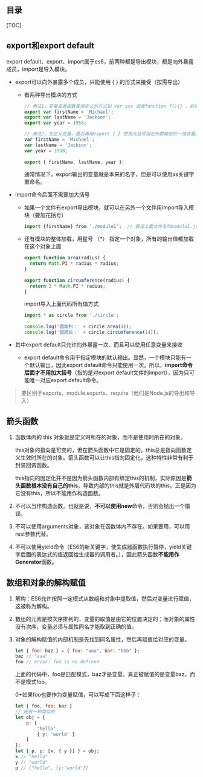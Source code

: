 ## 目录

[TOC]



## export和export  default

export default、export、import属于es6，前两种都是导出模块，都是向外暴露成员，import是导入模块。

+ export可以向外暴露多个成员，只能使用 { } 的形式来接受（按需导出）

  + 有两种导出模块的方式

    ```js
    // 用法1，变量或者函数要用定义的方式如 var xxx 或者function f(){} ，前面才能接export
    export var firstName = 'Michael';
    export var lastName = 'Jackson';
    export var year = 1958;
    
    // 用法2，先定义变量，最后再用export { } 使用大括号指定所要输出的一组变量。
    var firstName = 'Michael';
    var lastName = 'Jackson';
    var year = 1958;
     
    export { firstName, lastName, year };
    ```

    通常情况下，export输出的变量就是本来的名字，但是可以使用as关键字重命名。

+ import命令后面不需要加大括号

  + 如果一个文件有export导出模块，就可以在另外一个文件用import导入模块（要加花括号）

    ```js
    import {firstName} from './module1';  // 假设上面文件名叫module1.js
    ```

  + 还有模块的整体加载，用星号 （*） 指定一个对象，所有的输出值都加载在这个对象上面

    ```js
    export function area(radius) {
      return Math.PI * radius * radius;
    }
     
    export function circumference(radius) {
      return 2 * Math.PI * radius;
    }
    ```

    import导入上面代码所有值方式

    ```js
    import * as circle from './circle';
     
    console.log('圆面积：' + circle.area(4));
    console.log('圆周长：' + circle.circumference(14));
    ```

+ 其中export default只允许向外暴露一次、而且可以使用任意变量来接收

  + export default命令用于指定模块的默认输出。显然，一个模块只能有一个默认输出，因此export default命令只能使用一次。所以，**import命令后面才不用加大括号**（指的是对export default文件的import），因为只可能唯一对应export default命令。

> 要区别于exports、module.exports、require（他们是Node.js的导出和导入）



## 箭头函数

1. 函数体内的 this 对象就是定义时所在的对象，而不是使用时所在的对象。

   ​		this对象的指向是可变的，但在箭头函数中它是固定的。this总是指向函数定义生效时所在的对象。箭头函数可以让this指向固定化，这种特性非常有利于封装回调函数。

   ​		this指向的固定化并不是因为箭头函数内部有绑定this的机制，实际原因是**箭头函数根本没有自己的this**，导致内部的this就是外层代码块的this。正是因为它没有this，所以不能用作构造函数。

2. 不可以当作构造函数。也就是说，**不可以使用new**命令，否则会抛出一个错误。

3. 不可以使用arguments对象，该对象在函数体内不存在。如果要用，可以用rest参数代替。

4. 不可以使用yield命令（ES6的新关键字，使生成器函数执行暂停，yield关键字后面的表达式的值返回给生成器的调用者。），因此箭头函数**不能用作Generator**函数。



## 数组和对象的解构赋值

1. 解构：ES6允许按照一定模式从数组和对象中提取值，然后对变量进行赋值，这被称为解构。

2. 数组的元素是按次序排列的，变量的取值是由它的位置决定的；而对象的属性没有次序，变量必须与属性同名才能取到正确的值。

3. 对象的解构赋值的内部机制是先找到同名属性，然后再赋值给对应的变量。

   ```js
   let { foo: baz } = { foo: "aaa", bar: "bbb" };
   baz // "aaa"
   foo // error: foo is no defined
   ```

   上面的代码中，foo是匹配模式，baz才是变量。真正被赋值的是变量baz，而不是模式foo。

   0+如果foo也要作为变量赋值，可以写成下面这样子：

   ```js
   let { foo, foo: baz }
   // 还有一种类似的
   let obj = {
       p: [
           'hello',
           { y: 'world' }
       ]
   };
   let { p, p: [x, { y }] } = obj;
   x // "hello"
   y // "world"
   p // {"hello", {y:"world"}}
   ```

   

















